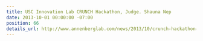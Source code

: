 ```yaml
---
title: USC Innovation Lab CRUNCH Hackathon, Judge. Shauna Nep
date: 2013-10-01 00:00:00 -07:00
position: 66
details_url: http://www.annenberglab.com/news/2013/10/crunch-hackathon-recap
---
```


